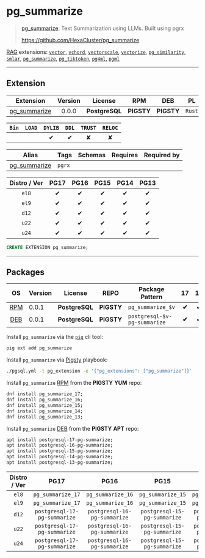 # pg_summarize


> [pg_summarize](https://github.com/HexaCluster/pg_summarize): Text Summarization using LLMs. Built using pgrx
>
> https://github.com/HexaCluster/pg_summarize





[RAG](/rag) extensions: [`vector`](/vector), [`vchord`](/vchord), [`vectorscale`](/vectorscale), [`vectorize`](/vectorize), [`pg_similarity`](/pg_similarity), [`smlar`](/smlar), [`pg_summarize`](/pg_summarize), [`pg_tiktoken`](/pg_tiktoken), [`pg4ml`](/pg4ml), [`pgml`](/pgml)


-------
## Extension


| Extension | Version | License | RPM | DEB | PL |
|-----------|:-------:|:-------:|:---:|:---:|:--:|
| [pg_summarize](https://github.com/HexaCluster/pg_summarize) | 0.0.0 | **<span class="tcblue">PostgreSQL</span>** | **<span class="tcwarn">PIGSTY</span>** | **<span class="tcwarn">PIGSTY</span>** | `Rust` |



| `Bin` | `LOAD` | `DYLIB` | `DDL` | `TRUST` | `RELOC` |
|:-----:|:------:|:-------:|:-----:|:-------:|:-------:|
|  |  | <span class="tcblue">✔</span> | <span class="tcblue">✔</span> | <span class="tcwarn">✘</span> | <span class="tcwarn">✘</span> |



| Alias | Tags | Schemas | Requires | Required by |
|-------|------|---------|----------|-------------|
| [pg_summarize](/pg_summarize) | `pgrx` |  |  |  |



| Distro / Ver | PG17 | PG16 | PG15 | PG14 | PG13 |
|:------------:|:----:|:----:|:----:|:----:|:----:|
| `el8` | <span class="tcblue">✔</span> | <span class="tcblue">✔</span> | <span class="tcblue">✔</span> | <span class="tcblue">✔</span> | <span class="tcblue">✔</span> |
| `el9` | <span class="tcblue">✔</span> | <span class="tcblue">✔</span> | <span class="tcblue">✔</span> | <span class="tcblue">✔</span> | <span class="tcblue">✔</span> |
| `d12` | <span class="tcblue">✔</span> | <span class="tcblue">✔</span> | <span class="tcblue">✔</span> | <span class="tcblue">✔</span> | <span class="tcblue">✔</span> |
| `u22` | <span class="tcblue">✔</span> | <span class="tcblue">✔</span> | <span class="tcblue">✔</span> | <span class="tcblue">✔</span> | <span class="tcblue">✔</span> |
| `u24` | <span class="tcblue">✔</span> | <span class="tcblue">✔</span> | <span class="tcblue">✔</span> | <span class="tcblue">✔</span> | <span class="tcblue">✔</span> |





```sql
CREATE EXTENSION pg_summarize;
```

-----------


## Packages


| OS | Version | License | REPO | Package Pattern | 17 | 16 | 15 | 14 | 13 | Dependency |
|:--:|---------|:-------:|:----:|-----------------|:--:|:--:|:--:|:--:|:--:|------------|
| [RPM](/rpm) | 0.0.1 | **<span class="tcblue">PostgreSQL</span>** | **<span class="tcwarn">PIGSTY</span>** | `pg_summarize_$v` | **<span class="tcwarn">✔</span>** | **<span class="tcwarn">✔</span>** | **<span class="tcwarn">✔</span>** | **<span class="tcwarn">✔</span>** | **<span class="tcwarn">✔</span>** |  |
| [DEB](/deb) | 0.0.1 | **<span class="tcblue">PostgreSQL</span>** | **<span class="tcwarn">PIGSTY</span>** | `postgresql-$v-pg-summarize` | **<span class="tcwarn">✔</span>** | **<span class="tcwarn">✔</span>** | **<span class="tcwarn">✔</span>** | **<span class="tcwarn">✔</span>** | **<span class="tcwarn">✔</span>** |  |



Install `pg_summarize` via the [`pig`](https://github.com/pgsty/pig) cli tool:

```bash
pig ext add pg_summarize
```


Install `pg_summarize` via [Pigsty](https://pigsty.io/docs/pgext/usage/install/) playbook:

```bash
./pgsql.yml -t pg_extension -e '{"pg_extensions": ["pg_summarize"]}'
```


Install `pg_summarize` [RPM](/rpm) from the **<span class="tcwarn">PIGSTY</span>** **YUM** repo:

```bash
dnf install pg_summarize_17;
dnf install pg_summarize_16;
dnf install pg_summarize_15;
dnf install pg_summarize_14;
dnf install pg_summarize_13;
```


Install `pg_summarize` [DEB](/deb) from the **<span class="tcwarn">PIGSTY</span>** **APT** repo:

```bash
apt install postgresql-17-pg-summarize;
apt install postgresql-16-pg-summarize;
apt install postgresql-15-pg-summarize;
apt install postgresql-14-pg-summarize;
apt install postgresql-13-pg-summarize;
```




| Distro / Ver | PG17 | PG16 | PG15 | PG14 | PG13 |
|:------------:|:----:|:----:|:----:|:----:|:----:|
| `el8` | `pg_summarize_17` | `pg_summarize_16` | `pg_summarize_15` | `pg_summarize_14` | `pg_summarize_13` |
| `el9` | `pg_summarize_17` | `pg_summarize_16` | `pg_summarize_15` | `pg_summarize_14` | `pg_summarize_13` |
| `d12` | `postgresql-17-pg-summarize` | `postgresql-16-pg-summarize` | `postgresql-15-pg-summarize` | `postgresql-14-pg-summarize` | `postgresql-13-pg-summarize` |
| `u22` | `postgresql-17-pg-summarize` | `postgresql-16-pg-summarize` | `postgresql-15-pg-summarize` | `postgresql-14-pg-summarize` | `postgresql-13-pg-summarize` |
| `u24` | `postgresql-17-pg-summarize` | `postgresql-16-pg-summarize` | `postgresql-15-pg-summarize` | `postgresql-14-pg-summarize` | `postgresql-13-pg-summarize` |





